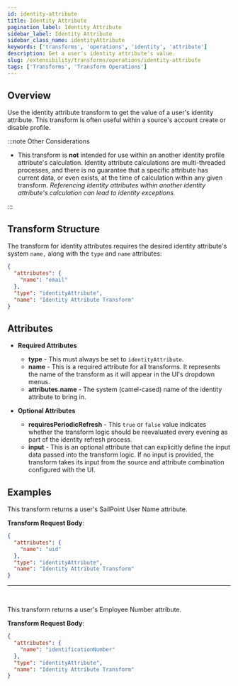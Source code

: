 ```yaml
---
id: identity-attribute
title: Identity Attribute
pagination_label: Identity Attribute
sidebar_label: Identity Attribute
sidebar_class_name: identityAttribute
keywords: ['transforms', 'operations', 'identity', 'attribute']
description: Get a user's identity attribute's value.
slug: /extensibility/transforms/operations/identity-attribute
tags: ['Transforms', 'Transform Operations']
---
```


## Overview

Use the identity attribute transform to get the value of a user's identity attribute. This transform is often useful within a source's account create or disable profile.

:::note Other Considerations

- This transform is **not** intended for use within an another identity profile attribute's calculation. Identity attribute calculations are multi-threaded processes, and there is no guarantee that a specific attribute has current data, or even exists, at the time of calculation within any given transform. _Referencing identity attributes within another identity attribute's calculation can lead to identity exceptions._

:::

## Transform Structure

The transform for identity attributes requires the desired identity attribute's system `name,` along with the `type` and `name` attributes:

```json
{
  "attributes": {
    "name": "email"
  },
  "type": "identityAttribute",
  "name": "Identity Attribute Transform"
}
```

## Attributes

- **Required Attributes**

  - **type** - This must always be set to `identityAttribute`.
  - **name** - This is a required attribute for all transforms. It represents the name of the transform as it will appear in the UI's dropdown menus.
  - **attributes.name** - The system (camel-cased) name of the identity attribute to bring in.

- **Optional Attributes**
  - **requiresPeriodicRefresh** - This `true` or `false` value indicates whether the transform logic should be reevaluated every evening as part of the identity refresh process.
  - **input** - This is an optional attribute that can explicitly define the input data passed into the transform logic. If no input is provided, the transform takes its input from the source and attribute combination configured with the UI.

## Examples

This transform returns a user's SailPoint User Name attribute.

**Transform Request Body**:

```json
{
  "attributes": {
    "name": "uid"
  },
  "type": "identityAttribute",
  "name": "Identity Attribute Transform"
}
```

---

<p>&nbsp;</p>

This transform returns a user's Employee Number attribute.

**Transform Request Body**:

```json
{
  "attributes": {
    "name": "identificationNumber"
  },
  "type": "identityAttribute",
  "name": "Identity Attribute Transform"
}
```
